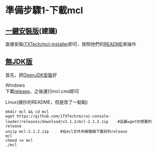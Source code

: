 # 準備步驟1-下載mcl
## [一鍵安裝版](https://github.com/iTXTech/mcl-installer)(建議)
直接安裝[iTXTech/mcl-installer](https://github.com/iTXTech/mcl-installer)即可，按照他們的[README](https://github.com/iTXTech/mcl-installer/blob/master/README.md)來操作
## [無JDK版](https://github.com/iTXTech/mirai-console-loader)
首先，把[OpenJDK安裝](https://haoming9245.top/2023/05/18/OpenJDK%E5%A4%9A%E7%B3%BB%E7%BB%9F%E5%AE%89%E8%A3%85%E6%95%99%E7%A8%8B/)好  

Windows  
下載[release](https://github.com/iTXTech/mirai-console-loader/releases)，之後運行mcl.cmd即可  

Linux(摘抄的README，但是改了一點點)
```
mkdir mcl && cd mcl
wget https://github.com/iTXTech/mirai-console-loader/releases/download/v2.1.2/mcl-2.1.2.zip    #這裏wget你想要的release
unzip mcl-2.1.2.zip     #在mcl文件夾解壓縮下載好的release
mcl
chmod +x mcl
./mcl
```